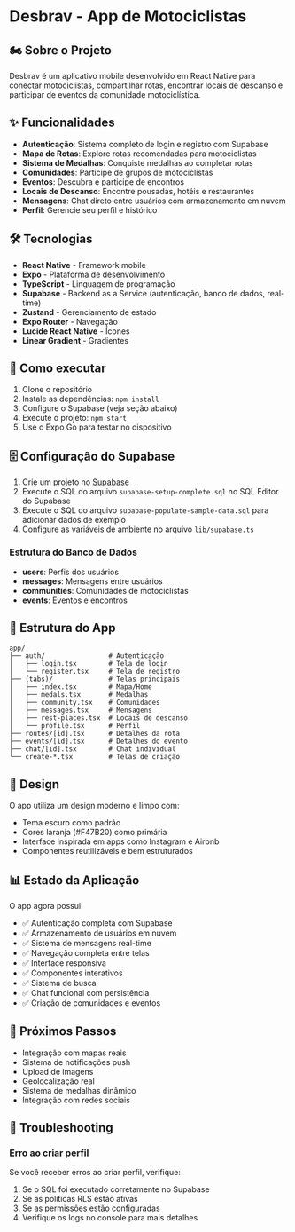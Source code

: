 # Desbrav - App de Motociclistas

## 🏍️ Sobre o Projeto

Desbrav é um aplicativo mobile desenvolvido em React Native para conectar motociclistas, compartilhar rotas, encontrar locais de descanso e participar de eventos da comunidade motociclística.

## ✨ Funcionalidades

- **Autenticação**: Sistema completo de login e registro com Supabase
- **Mapa de Rotas**: Explore rotas recomendadas para motociclistas
- **Sistema de Medalhas**: Conquiste medalhas ao completar rotas
- **Comunidades**: Participe de grupos de motociclistas
- **Eventos**: Descubra e participe de encontros
- **Locais de Descanso**: Encontre pousadas, hotéis e restaurantes
- **Mensagens**: Chat direto entre usuários com armazenamento em nuvem
- **Perfil**: Gerencie seu perfil e histórico

## 🛠 Tecnologias

- **React Native** - Framework mobile
- **Expo** - Plataforma de desenvolvimento
- **TypeScript** - Linguagem de programação
- **Supabase** - Backend as a Service (autenticação, banco de dados, real-time)
- **Zustand** - Gerenciamento de estado
- **Expo Router** - Navegação
- **Lucide React Native** - Ícones
- **Linear Gradient** - Gradientes

## 🚀 Como executar

1. Clone o repositório
2. Instale as dependências: `npm install`
3. Configure o Supabase (veja seção abaixo)
4. Execute o projeto: `npm start`
5. Use o Expo Go para testar no dispositivo

## 🗄️ Configuração do Supabase

1. Crie um projeto no [Supabase](https://supabase.com)
2. Execute o SQL do arquivo `supabase-setup-complete.sql` no SQL Editor do Supabase
3. Execute o SQL do arquivo `supabase-populate-sample-data.sql` para adicionar dados de exemplo
3. Configure as variáveis de ambiente no arquivo `lib/supabase.ts`

### Estrutura do Banco de Dados

- **users**: Perfis dos usuários
- **messages**: Mensagens entre usuários
- **communities**: Comunidades de motociclistas
- **events**: Eventos e encontros

## 📱 Estrutura do App

```
app/
├── auth/                # Autenticação
│   ├── login.tsx        # Tela de login
│   └── register.tsx     # Tela de registro
├── (tabs)/              # Telas principais
│   ├── index.tsx        # Mapa/Home
│   ├── medals.tsx       # Medalhas
│   ├── community.tsx    # Comunidades
│   ├── messages.tsx     # Mensagens
│   ├── rest-places.tsx  # Locais de descanso
│   └── profile.tsx      # Perfil
├── routes/[id].tsx      # Detalhes da rota
├── events/[id].tsx      # Detalhes do evento
├── chat/[id].tsx        # Chat individual
└── create-*.tsx         # Telas de criação
```

## 🎨 Design

O app utiliza um design moderno e limpo com:
- Tema escuro como padrão
- Cores laranja (#F47B20) como primária
- Interface inspirada em apps como Instagram e Airbnb
- Componentes reutilizáveis e bem estruturados

## 📊 Estado da Aplicação

O app agora possui:
- ✅ Autenticação completa com Supabase
- ✅ Armazenamento de usuários em nuvem
- ✅ Sistema de mensagens real-time
- ✅ Navegação completa entre telas
- ✅ Interface responsiva
- ✅ Componentes interativos
- ✅ Sistema de busca
- ✅ Chat funcional com persistência
- ✅ Criação de comunidades e eventos

## 🔄 Próximos Passos

- Integração com mapas reais
- Sistema de notificações push
- Upload de imagens
- Geolocalização real
- Sistema de medalhas dinâmico
- Integração com redes sociais

## 🔧 Troubleshooting

### Erro ao criar perfil
Se você receber erros ao criar perfil, verifique:
1. Se o SQL foi executado corretamente no Supabase
2. Se as políticas RLS estão ativas
3. Se as permissões estão configuradas
4. Verifique os logs no console para mais detalhes